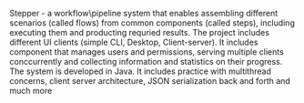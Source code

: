 Stepper - a workflow\pipeline system that enables assembling different scenarios (called flows) from common components (called steps),
including executing them and producting requried results.
The project includes different UI clients (simple CLI, Desktop, Client-server).
It includes component that manages users and permissions, serving multiple clients conccurrently and collecting information and statistics on their progress.
The system is developed in Java.
It includes practice with multithread concerns, client server architecture, JSON serialization back and forth and much more
